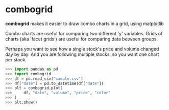 # combogrid

**combogrid** makes it easier to draw combo charts in a grid, using matplotlib

Combo charts are useful for comparing two different 'y' variables.
Grids of charts (aka 'facet grids') are useful for comparing data
between groups.

Perhaps you want to see how a single stock's price and volume changed day by day.
And you are following multiple stocks, so you want one chart per stock.

```python
>>> import pandas as pd
>>> import combogrid
>>> df = pd.read_csv("sample.csv")
>>> df["date"] = pd.to_datetime(df["date"])
>>> plt = combogrid.plot(
>>>     df, "date", "volume", "price", "color"
>>> )
>>> plt.show()

```
